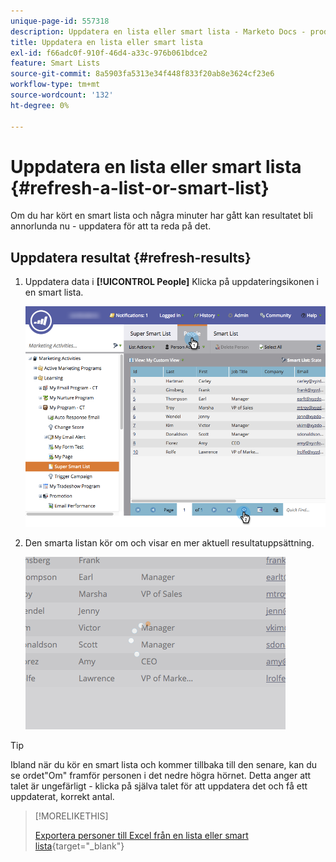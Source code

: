 ```yaml
---
unique-page-id: 557318
description: Uppdatera en lista eller smart lista - Marketo Docs - produktdokumentation
title: Uppdatera en lista eller smart lista
exl-id: f66adc0f-910f-46d4-a33c-976b061bdce2
feature: Smart Lists
source-git-commit: 8a5903fa5313e34f448f833f20ab8e3624cf23e6
workflow-type: tm+mt
source-wordcount: '132'
ht-degree: 0%

---
```


# Uppdatera en lista eller smart lista {#refresh-a-list-or-smart-list}

Om du har kört en smart lista och några minuter har gått kan resultatet bli annorlunda nu - uppdatera för att ta reda på det.

## Uppdatera resultat {#refresh-results}

1. Uppdatera data i **[!UICONTROL People]** Klicka på uppdateringsikonen i en smart lista.

   ![](assets/refreshbutton.png)

1. Den smarta listan kör om och visar en mer aktuell resultatuppsättning.

   ![](assets/loadingrefresh.png)

>[!TIP]
>
>Ibland när du kör en smart lista och kommer tillbaka till den senare, kan du se ordet&quot;Om&quot; framför personen i det nedre högra hörnet. Detta anger att talet är ungefärligt - klicka på själva talet för att uppdatera det och få ett uppdaterat, korrekt antal.

>[!MORELIKETHIS]
>
>[Exportera personer till Excel från en lista eller smart lista](/help/marketo/product-docs/core-marketo-concepts/smart-lists-and-static-lists/managing-people-in-smart-lists/export-people-to-excel-from-a-list-or-smart-list.md){target="_blank"}
